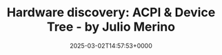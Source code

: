 ---
title: 'Hardware discovery: ACPI & Device Tree - by Julio Merino'
slug: 20250302T145753
date: 2025-03-02T14:57:53+0000
params:
  url: https://blogsystem5.substack.com/p/hardware-autoconfiguration
tags:
- hardware
- to-read
---